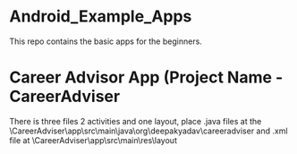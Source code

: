 # Android_Example_Apps
This repo contains the basic apps for the beginners.
# Career Advisor App (Project Name - CareerAdviser
There is three files 2 activities and one layout, place .java files at the 
\CareerAdviser\app\src\main\java\org\deepakyadav\careeradviser
and .xml file at
\CareerAdviser\app\src\main\res\layout
